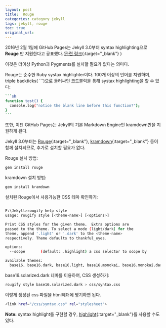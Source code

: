 ```yaml
---
layout: post
title:  Rouge
categories: category jekyll
tags: jekyll, rouge
toc: true
original_url:
---
```


2016년 2월 1일에 GitHub Pages는 Jekyll 3.0부터 syntax highlighting으로 **Rouge** 만 지원한다고 공표했다.([관련 링크](https://blog.github.com/2016-02-01-github-pages-now-faster-and-simpler-with-jekyll-3-0/){:target="_blank"} )


이것은 더이상 Python과 Pygments를 설치할 필요가 없다는 의미다.

Rouge는 순수한 Ruby systax highlighter이다.
100개 이상의 언어를 지원하며,
triple backticks( \`\`\`)으로 둘러싸인 코드블럭을 통해 systax highlighting을 할 수 있다:

~~~sh
```sh
function test() {
  console.log("notice the blank line before this function?");
}
```
~~~

또한, 이젠 GitHub Pages는 Jekyll의 기본 Markdown Engine인 kramdown만을 지원하게 된다.

Jekyll 3.0부터는 [Rouge](http://rouge.jneen.net/){:target="_blank"}, [kramdown](https://kramdown.gettalong.org/){:target="_blank"} 등이 함께 설치되므로, 추가로 설치할 필요가 없다.

Rouge 설치 방법:
```sh
gem install rouge
```

kramdown 설치 방법:
```sh
gem install kramdown
```

설치된 Rouge에서 사용가능한 CSS 테마 확인하기:
```sh

F:\Jekyll>rougify help style
usage: rougify style [<theme-name>] [<options>]

Print CSS styles for the given theme.  Extra options are
passed to the theme. To select a mode (light/dark) for the
theme, append '.light' or '.dark' to the <theme-name>
respectively. Theme defaults to thankful_eyes.

options:
  --scope       (default: .highlight) a css selector to scope by

available themes:
  base16, base16.dark, base16.light, base16.monokai, base16.monokai.dark, base16.monokai.light, base16.solarized, base16.solarized.dark, base16.solarized.light, colorful, github, gruvbox, gruvbox.dark, gruvbox.light, igorpro, molokai, monokai, monokai.sublime, pastie, thankful_eyes, tulip
```

base16.solarized.dark 테마를 이용하여, CSS 생성하기:
```sh
rougify style base16.solarized.dark > css/syntax.css
```

이렇게 생성된 css 파일을 html헤더에 명기하면 된다.
```sh
<link href="/css/syntax.css" rel="stylesheet">
```


**Note:** syntax highlight를 구현할 경우, [highlight](https://highlightjs.org/){:target="_blank"}를 사용할 수도 있다.
